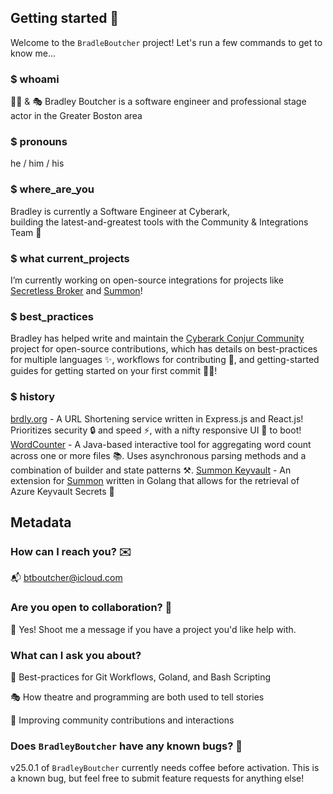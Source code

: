 ## Getting started 👋
Welcome to the `BradleBoutcher` project! Let's run a few commands to get to know me...

### $ whoami  
👨‍💻 & 🎭 Bradley Boutcher is a software engineer and professional stage actor in the Greater Boston area  

### $ pronouns  
he / him / his

### $ where_are_you  
Bradley is currently a Software Engineer at Cyberark,  
building the latest-and-greatest tools with the Community & Integrations Team 🧰

### $ what current_projects  
I’m currently working on open-source integrations for projects like  
[Secretless Broker](https://github.com/cyberark/secretless-broker) and [Summon](https://github.com/cyberark/summon)!

### $ best_practices
Bradley has helped write and maintain the [Cyberark Conjur Community](https://github.com/cyberark/community/tree/master/Conjur) 
project for open-source contributions, which has details on best-practices for multiple languages ✨, workflows for 
contributing 🌊, and getting-started guides for getting started on your first commit 🧗‍♂️!

### $ history  
[brdly.org](https://github.com/BradleyBoutcher/brdly.org) - A URL Shortening service written in Express.js and React.js! Prioritizes security 🔒 and speed ⚡, with a nifty responsive UI 📱 to boot!  
[WordCounter](https://github.com/BradleyBoutcher/WordCounter) - A Java-based interactive tool for aggregating word count across one or more files 📚. Uses asynchronous parsing methods and a combination of builder and state patterns ⚒️.
[Summon Keyvault](https://github.com/BradleyBoutcher/summon-keyvault) - An extension for [Summon](https://github.com/cyberark/summon) written in Golang that allows for the retrieval of Azure Keyvault Secrets 🤫

## Metadata

### How can I reach you? ✉️
📬 btboutcher@icloud.com

### Are you open to collaboration? 👯
🤝 Yes! Shoot me a message if you have a project you'd like help with. 

### What can I ask you about? 
💪 Best-practices for Git Workflows, Goland, and Bash Scripting

🎭 How theatre and programming are both used to tell stories

🙋 Improving community contributions and interactions

### Does `BradleyBoutcher` have any known bugs? 👾
v25.0.1 of `BradleyBoutcher` currently needs coffee before activation. 
This is a known bug, but feel free to submit feature requests for anything else!
